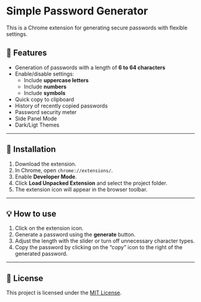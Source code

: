 # Simple Password Generator

This is a Chrome extension for generating secure passwords with flexible settings.

## 📌 Features
- Generation of passwords with a length of **6 to 64 characters** 
- Enable/disable settings:
  - Include **uppercase letters**
  - Include **numbers** 
  - Include **symbols**
- Quick copy to clipboard
- History of recently copied passwords  
- Password security meter
- Side Panel Mode
- Dark/Ligt Themes


---

## 🚀 Installation
1. Download the extension.
2. In Chrome, open `chrome://extensions/`.  
3. Enable **Developer Mode**.  
4. Click **Load Unpacked Extension** and select the project folder.  
5. The extension icon will appear in the browser toolbar.


---


## 💡 How to use
1. Click on the extension icon.
2. Generate a password using the **generate** button.
3. Adjust the length with the slider or turn off unnecessary character types. 
4. Copy the password by clicking on the “copy” icon to the right of the generated password.


---


## 📄 License
This project is licensed under the [MIT License](LICENSE).
